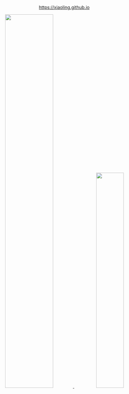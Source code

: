 

<p align="center">
  <a href="https://xiaoling.github.io" target="_blank">
    https://xiaoling.github.io
  </a>  
</p>


<div align="center">
<a href="#x">
<img width="55%" src="https://github-readme-stats.vercel.app/api?username=xiaoling&show_icons=true&theme=transparent"/>
</a>
&nbsp;
<a href="#x">
<img width="41.75%" src="https://github-readme-stats.vercel.app/api/top-langs/?username=xiaoling&layout=compact&theme=transparent&hide=c,vhdl,verilog,matlab,jupyter%20notebook"/>
</a>
</div>
